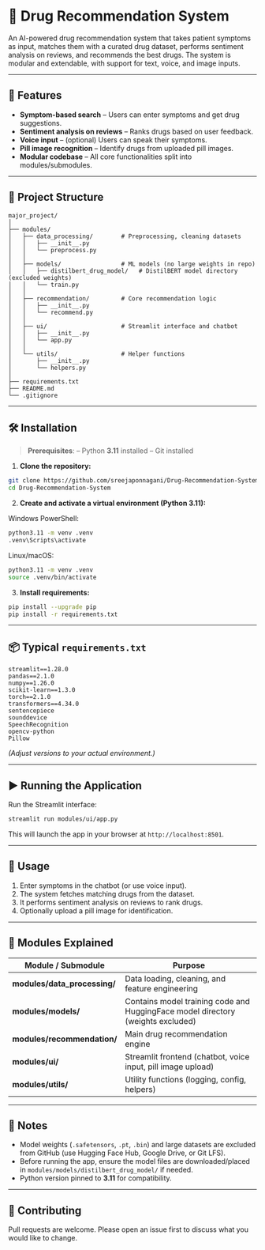 # 💊 Drug Recommendation System

An AI-powered drug recommendation system that takes patient symptoms as input, matches them with a curated drug dataset, performs sentiment analysis on reviews, and recommends the best drugs.
The system is modular and extendable, with support for text, voice, and image inputs.

---

## 🚀 Features

* **Symptom-based search** – Users can enter symptoms and get drug suggestions.
* **Sentiment analysis on reviews** – Ranks drugs based on user feedback.
* **Voice input** – (optional) Users can speak their symptoms.
* **Pill image recognition** – Identify drugs from uploaded pill images.
* **Modular codebase** – All core functionalities split into modules/submodules.

---

## 📂 Project Structure

```
major_project/
│
├── modules/
│   ├── data_processing/        # Preprocessing, cleaning datasets
│   │   ├── __init__.py
│   │   └── preprocess.py
│   │
│   ├── models/                 # ML models (no large weights in repo)
│   │   ├── distilbert_drug_model/   # DistilBERT model directory (excluded weights)
│   │   └── train.py
│   │
│   ├── recommendation/         # Core recommendation logic
│   │   ├── __init__.py
│   │   └── recommend.py
│   │
│   ├── ui/                     # Streamlit interface and chatbot
│   │   ├── __init__.py
│   │   └── app.py
│   │
│   └── utils/                  # Helper functions
│       ├── __init__.py
│       └── helpers.py
│
├── requirements.txt
├── README.md
└── .gitignore
```

---

## 🛠️ Installation

> **Prerequisites**:
> – Python **3.11** installed
> – Git installed

1. **Clone the repository:**

```bash
git clone https://github.com/sreejaponnagani/Drug-Recommendation-System.git
cd Drug-Recommendation-System
```

2. **Create and activate a virtual environment (Python 3.11):**

Windows PowerShell:

```bash
python3.11 -m venv .venv
.venv\Scripts\activate
```

Linux/macOS:

```bash
python3.11 -m venv .venv
source .venv/bin/activate
```

3. **Install requirements:**

```bash
pip install --upgrade pip
pip install -r requirements.txt
```

---

## 📦 Typical `requirements.txt`

```
streamlit==1.28.0
pandas==2.1.0
numpy==1.26.0
scikit-learn==1.3.0
torch==2.1.0
transformers==4.34.0
sentencepiece
sounddevice
SpeechRecognition
opencv-python
Pillow
```

*(Adjust versions to your actual environment.)*

---

## ▶️ Running the Application

Run the Streamlit interface:

```bash
streamlit run modules/ui/app.py
```

This will launch the app in your browser at `http://localhost:8501`.

---

## 📝 Usage

1. Enter symptoms in the chatbot (or use voice input).
2. The system fetches matching drugs from the dataset.
3. It performs sentiment analysis on reviews to rank drugs.
4. Optionally upload a pill image for identification.

---

## 🧩 Modules Explained

| Module / Submodule           | Purpose                                                                         |
| ---------------------------- | ------------------------------------------------------------------------------- |
| **modules/data_processing/** | Data loading, cleaning, and feature engineering                                 |
| **modules/models/**          | Contains model training code and HuggingFace model directory (weights excluded) |
| **modules/recommendation/**  | Main drug recommendation engine                                                 |
| **modules/ui/**              | Streamlit frontend (chatbot, voice input, pill image upload)                    |
| **modules/utils/**           | Utility functions (logging, config, helpers)                                    |

---

## 📜 Notes

* Model weights (`.safetensors`, `.pt`, `.bin`) and large datasets are excluded from GitHub (use Hugging Face Hub, Google Drive, or Git LFS).
* Before running the app, ensure the model files are downloaded/placed in `modules/models/distilbert_drug_model/` if needed.
* Python version pinned to **3.11** for compatibility.

---

## 🤝 Contributing

Pull requests are welcome. Please open an issue first to discuss what you would like to change.

